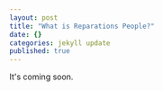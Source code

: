 ```yaml
---
layout: post
title: "What is Reparations People?"
date: {}
categories: jekyll update
published: true
---
```


It's coming soon.

